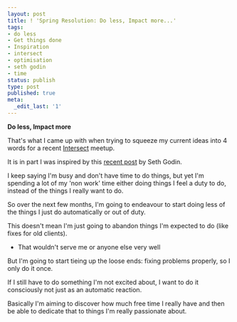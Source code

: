 ```yaml
---
layout: post
title: ! 'Spring Resolution: Do less, Impact more...'
tags:
- do less
- Get things done
- Inspiration
- intersect
- optimisation
- seth godin
- time
status: publish
type: post
published: true
meta:
  _edit_last: '1'
---
```

**Do less, Impact more**



That's  what I came up with when trying to squeeze my current ideas into 4 words for a recent <a title="Young Professionals - Leading the change" href="http://intersect.ning.com">Intersect</a> meetup.



It is in part I was inspired by this <a title="Who gets to decide what you want?" href="http://sethgodin.typepad.com/seths_blog/2009/08/who-gets-to-decide-what-you-want.html">recent post</a> by Seth Godin.



I keep saying I'm busy and don't have time to do things, but yet I'm spending a lot of my 'non work' time either doing things I feel a duty to do, instead of the things I really want to do.



So over the next few months, I'm going to endeavour to start doing less of the things I just do automatically or out of duty.



This doesn't mean I'm just going to abandon things I'm expected to do (like fixes for old clients).

- That wouldn't serve me or anyone else very well

But I'm going to start tieing up the loose ends: fixing problems properly, so I only do it once.



If I still have to do something I'm not excited about, I want to do it consciously not just as an automatic reaction.



Basically I'm aiming to discover how much free time I really have and then be able to dedicate that to things I'm really passionate about.
